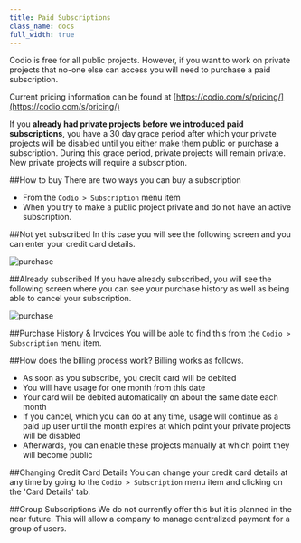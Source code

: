 ```yaml
---
title: Paid Subscriptions
class_name: docs
full_width: true
---
```


Codio is free for all public projects. However, if you want to work on private projects that no-one else can access you will need to purchase a paid subscription.

Current pricing information can be found at [https://codio.com/s/pricing/](https://codio.com/s/pricing/)

If you **already had private projects before we introduced paid subscriptions**, you have a 30 day grace period after which your private projects will be disabled until you either make them public or purchase a subscription. During this grace period, private projects will remain private. New private projects will require a subscription.

##How to buy
There are two ways you can buy a subscription

- From the `Codio > Subscription` menu item
- When you try to make a public project private and do not have an active subscription.

##Not yet subscribed
In this case you will see the following screen and you can enter your credit card details.

![purchase](/img/docs/subscribe-1.png)

##Already subscribed
If you have already subscribed, you will see the following screen where you can see your purchase history as well as being able to cancel your subscription.

![purchase](/img/docs/subscribe-2.png)

##Purchase History & Invoices
You will be able to find this from the `Codio > Subscription` menu item.

##How does the billing process work?
Billing works as follows.

- As soon as you subscribe, you credit card will be debited
- You will have usage for one month from this date
- Your card will be debited automatically on about the same date each month
- If you cancel, which you can do at any time, usage will continue as a paid up user until the month expires at which point your private projects will be disabled
- Afterwards, you can enable these projects manually at which point they will become public

##Changing Credit Card Details
You can change your credit card details at any time by going to the `Codio > Subscription` menu item and clicking on the 'Card Details' tab.

##Group Subscriptions
We do not currently offer this but it is planned in the near future. This will allow a company to manage centralized payment for a group of users.
